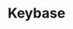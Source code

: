 ---
blog: https://keybase.io/blog
font:
- name: Open Sans
- url: https://en.wikipedia.org/wiki/Open_Sans
- google: https://fonts.google.com/specimen/Open+Sans
github: keybase
images:
- keybase-icon.svg
- keybase-official.svg
- keybase-tile.svg
logohandle: keybase
sort: keybase
title: Keybase
website: https://keybase.io/
wikipedia: https://en.wikipedia.org/wiki/Keybase
---